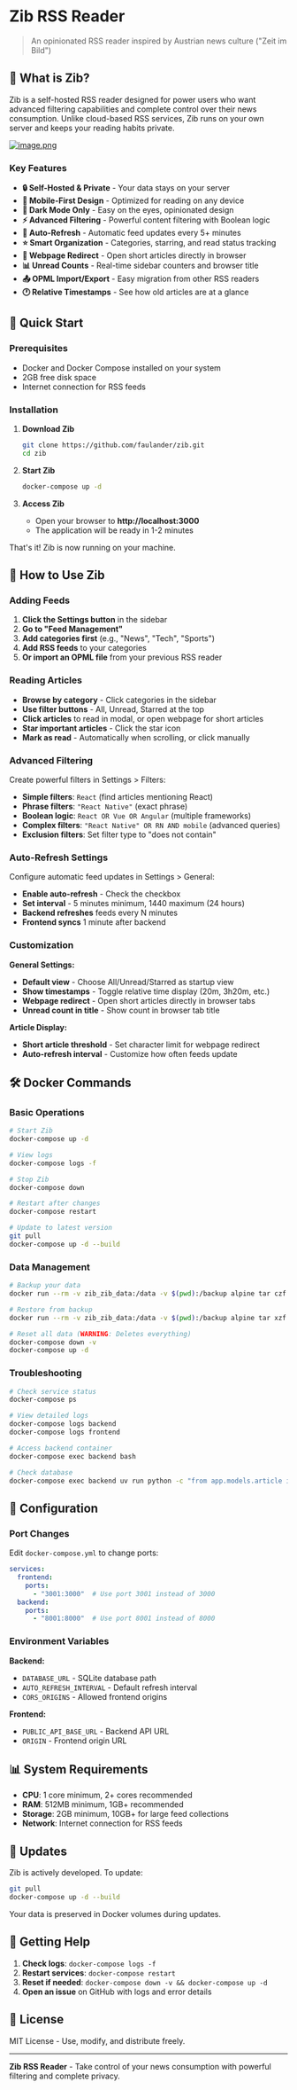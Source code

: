 # Zib RSS Reader

> An opinionated RSS reader inspired by Austrian news culture ("Zeit im Bild")

## 🌟 What is Zib?

Zib is a self-hosted RSS reader designed for power users who want advanced filtering capabilities and complete control over their news consumption. Unlike cloud-based RSS services, Zib runs on your own server and keeps your reading habits private.

[![image.png](https://i.postimg.cc/HxGr6Q54/image.png)](https://postimg.cc/VSRs60Kd)

### Key Features

- **🔒 Self-Hosted & Private** - Your data stays on your server
- **📱 Mobile-First Design** - Optimized for reading on any device
- **🌙 Dark Mode Only** - Easy on the eyes, opinionated design
- **⚡ Advanced Filtering** - Powerful content filtering with Boolean logic
- **🔄 Auto-Refresh** - Automatic feed updates every 5+ minutes
- **⭐ Smart Organization** - Categories, starring, and read status tracking
- **🎯 Webpage Redirect** - Open short articles directly in browser
- **📊 Unread Counts** - Real-time sidebar counters and browser title
- **📤 OPML Import/Export** - Easy migration from other RSS readers
- **🕐 Relative Timestamps** - See how old articles are at a glance

## 🚀 Quick Start

### Prerequisites

- Docker and Docker Compose installed on your system
- 2GB free disk space
- Internet connection for RSS feeds

### Installation

1. **Download Zib**
   ```bash
   git clone https://github.com/faulander/zib.git
   cd zib
   ```

2. **Start Zib**
   ```bash
   docker-compose up -d
   ```

3. **Access Zib**
   - Open your browser to **http://localhost:3000**
   - The application will be ready in 1-2 minutes

That's it! Zib is now running on your machine.

## 📖 How to Use Zib

### Adding Feeds

1. **Click the Settings button** in the sidebar
2. **Go to "Feed Management"**
3. **Add categories first** (e.g., "News", "Tech", "Sports")
4. **Add RSS feeds** to your categories
5. **Or import an OPML file** from your previous RSS reader

### Reading Articles

- **Browse by category** - Click categories in the sidebar
- **Use filter buttons** - All, Unread, Starred at the top
- **Click articles** to read in modal, or open webpage for short articles
- **Star important articles** - Click the star icon
- **Mark as read** - Automatically when scrolling, or click manually

### Advanced Filtering

Create powerful filters in Settings > Filters:

- **Simple filters**: `React` (find articles mentioning React)
- **Phrase filters**: `"React Native"` (exact phrase)
- **Boolean logic**: `React OR Vue OR Angular` (multiple frameworks)
- **Complex filters**: `"React Native" OR RN AND mobile` (advanced queries)
- **Exclusion filters**: Set filter type to "does not contain"

### Auto-Refresh Settings

Configure automatic feed updates in Settings > General:

- **Enable auto-refresh** - Check the checkbox
- **Set interval** - 5 minutes minimum, 1440 maximum (24 hours)
- **Backend refreshes** feeds every N minutes
- **Frontend syncs** 1 minute after backend

### Customization

**General Settings:**
- **Default view** - Choose All/Unread/Starred as startup view
- **Show timestamps** - Toggle relative time display (20m, 3h20m, etc.)
- **Webpage redirect** - Open short articles directly in browser tabs
- **Unread count in title** - Show count in browser tab title

**Article Display:**
- **Short article threshold** - Set character limit for webpage redirect
- **Auto-refresh interval** - Customize how often feeds update

## 🛠️ Docker Commands

### Basic Operations

```bash
# Start Zib
docker-compose up -d

# View logs
docker-compose logs -f

# Stop Zib
docker-compose down

# Restart after changes
docker-compose restart

# Update to latest version
git pull
docker-compose up -d --build
```

### Data Management

```bash
# Backup your data
docker run --rm -v zib_zib_data:/data -v $(pwd):/backup alpine tar czf /backup/zib-backup.tar.gz -C /data .

# Restore from backup
docker run --rm -v zib_zib_data:/data -v $(pwd):/backup alpine tar xzf /backup/zib-backup.tar.gz -C /data

# Reset all data (WARNING: Deletes everything)
docker-compose down -v
docker-compose up -d
```

### Troubleshooting

```bash
# Check service status
docker-compose ps

# View detailed logs
docker-compose logs backend
docker-compose logs frontend

# Access backend container
docker-compose exec backend bash

# Check database
docker-compose exec backend uv run python -c "from app.models.article import User; print(f'Users: {User.select().count()}')"
```

## 🔧 Configuration

### Port Changes

Edit `docker-compose.yml` to change ports:

```yaml
services:
  frontend:
    ports:
      - "3001:3000"  # Use port 3001 instead of 3000
  backend:
    ports:
      - "8001:8000"  # Use port 8001 instead of 8000
```

### Environment Variables

**Backend:**
- `DATABASE_URL` - SQLite database path
- `AUTO_REFRESH_INTERVAL` - Default refresh interval
- `CORS_ORIGINS` - Allowed frontend origins

**Frontend:**
- `PUBLIC_API_BASE_URL` - Backend API URL
- `ORIGIN` - Frontend origin URL

## 📊 System Requirements

- **CPU**: 1 core minimum, 2+ cores recommended
- **RAM**: 512MB minimum, 1GB+ recommended
- **Storage**: 2GB minimum, 10GB+ for large feed collections
- **Network**: Internet connection for RSS feeds

## 🔄 Updates

Zib is actively developed. To update:

```bash
git pull
docker-compose up -d --build
```

Your data is preserved in Docker volumes during updates.

## 🐛 Getting Help

1. **Check logs**: `docker-compose logs -f`
2. **Restart services**: `docker-compose restart`
3. **Reset if needed**: `docker-compose down -v && docker-compose up -d`
4. **Open an issue** on GitHub with logs and error details

## 📜 License

MIT License - Use, modify, and distribute freely.

---

**Zib RSS Reader** - Take control of your news consumption with powerful filtering and complete privacy.
